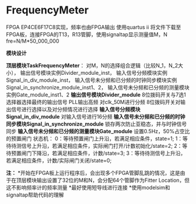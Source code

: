 # FrequencyMeter
FPGA EP4CE6F17C8实现，频率也由FPGA输出
使用quartus ii 将文件下载至FPGA板，连接FPGA的T13，R13管脚，使用signaltap显示测量值M，N
fre=N/M*50_000_000

**模块设计**

**顶层模块TaskFrequencyMeter**：
对M，N的选择组合逻辑（比较N_1，N_2大小），
输出信号模块实例Divider_module_inst，
输入信号分频模块实例Signal_in_div_module_inst，
输入信号未分频和已分频的时钟同步模块实例Signal_in_synchronize_module_inst1、2，
输入信号未分频和已分频的测量模块实例Gate_module_inst1、2
**输出信号模块Divider_module**
8位拨码开关与7选1选择器选择最终的输出信号
PLL输出高频
对clk_50M进行分频
8位拨码开关对输出信号进行选择以及对分频情况进行选择
**输入信号分频模块Signal_in_div_module**
对输入信号进行16分频
**输入信号未分频和已分频的时钟同步模块Signal_in_synchronize_module**
锁存两次防止亚稳态，并与时钟信号同步
**输入信号未分频和已分频的测量模块Gate_module**
设置0.5Hz，50%占空比的预置闸门
状态机：
  0：等待预置闸门上升沿，若满足相应条件，state=1;
  1：等待待测信号上升沿，若满足相应条件，实际闸门打开/计数初始化/state=2;
  2：等待预置闸门下降沿，若满足相应条件，计数/state=3;
  3：等待待测信号上升沿，若满足相应条件，计数/实际闸门关闭/state=0;

**注：**
*开始在FPGA板上运行程序后，会出现多个FPGA管脚乱跳的情况，这是由于在顶层模块输出设置了32位的M和N，会分配64个管脚作为Fitter Location，但这不影响频率计的频率测量
*最好使用短导线进行连接
*使用modelsim和signaltap帮助代码的理解   
